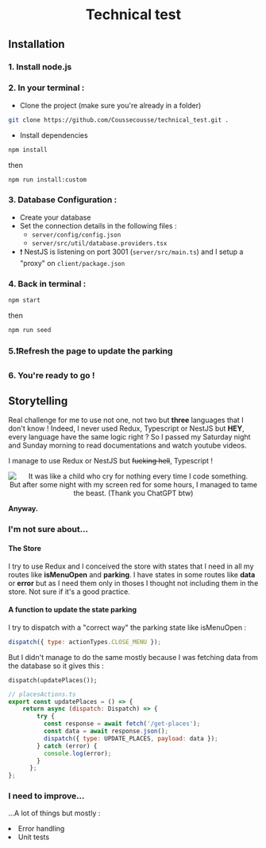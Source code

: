 <h1 align="center" >Technical test</h1>

## Installation
### 1. Install node.js
### 2. In your terminal : 

- Clone the project (make sure you're already in a folder)
```bash
git clone https://github.com/Coussecousse/technical_test.git .
```

- Install dependencies
```bash
npm install
```
then
```bash
npm run install:custom
```
### 3. Database Configuration :
- Create your database
- Set the connection details in the following files :
  - `server/config/config.json`
  - `server/src/util/database.providers.tsx`
- ❗ NestJS is listening on port 3001 (`server/src/main.ts`) and I setup a "proxy" on `client/package.json`

### 4. Back in terminal : 
```bash 
npm start
```
then
```bash
npm run seed
```

### 5.❗Refresh the page to update the parking

### 6. You're ready to go !

## Storytelling
Real challenge for me to use not one, not two but **three** languages that I don't know !
Indeed, I never used Redux, Typescript or NestJS but **HEY**, every language have the same logic right ? 
So I passed my Saturday night and Sunday morning to read documentations and watch youtube videos.

I manage to use Redux or NestJS but ~~fucking hell~~, Typescript ! 
<div>
  <img src="https://media.giphy.com/media/3ohs81rDuEz9ioJzAA/giphy-downsized-large.gif" align="left"></img>
  <div align="center">
  It was like a child who cry for nothing every time I code something. <br/>
  But after some night with my screen red for some hours, I managed to tame the beast. (Thank you ChatGPT btw)
  </div>
</div>

**Anyway.**
### I'm not sure about...
#### The Store
I try to use Redux and I conceived the store with states that I need in all my routes like **isMenuOpen** and **parking**. I have states in some routes like **data** or **error** but as I need them only in thoses I thought not including them in the store. Not sure if it's a good practice.

#### A function to update the state parking
I try to dispatch with a "correct way" the parking state like isMenuOpen : 
```js
dispatch({ type: actionTypes.CLOSE_MENU });
```
But I didn't manage to do the same mostly because I was fetching data from the database so it gives this :
```
dispatch(updatePlaces());
```
```js
// placesActions.ts
export const updatePlaces = () => {
    return async (dispatch: Dispatch) => {
        try {
          const response = await fetch('/get-places');
          const data = await response.json();
          dispatch({ type: UPDATE_PLACES, payload: data });
        } catch (error) {
          console.log(error);
        }
      };
};
```

### I need to improve...
<p>...A lot of things but mostly : </p>
<li> Error handling
<li> Unit tests